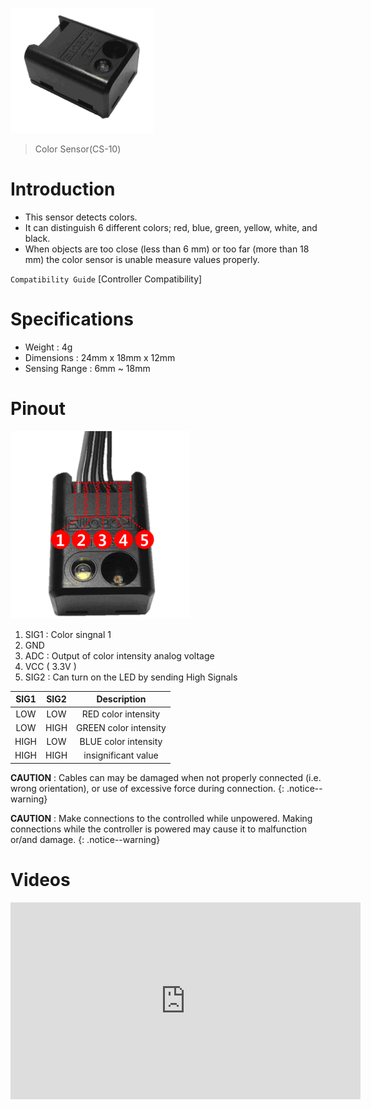 
![](/images/parts/cs-10_product.png)

> Color Sensor(CS-10)

# Introduction

- This sensor detects colors.
- It can distinguish 6 different colors; red, blue, green, yellow, white, and black.
- When objects are too close (less than 6 mm) or too far (more than 18 mm) the color sensor is unable measure values properly.

`Compatibility Guide` [Controller Compatibility]

# Specifications

- Weight : 4g
- Dimensions : 24mm x 18mm x 12mm
- Sensing Range : 6mm ~ 18mm

# Pinout

![](/images/parts/cs-10_pinout.png)

1. SIG1 : Color singnal 1
2. GND
3. ADC : Output of color intensity analog voltage
4. VCC ( 3.3V )
5. SIG2 : Can turn on the LED by sending High Signals
 
|SIG1|SIG2|Description|
|:---:|:---:|:---:|
|LOW|LOW|RED color intensity|
|LOW|HIGH|GREEN color intensity|
|HIGH|LOW|BLUE color intensity|
|HIGH|HIGH|insignificant value|

**CAUTION** : Cables can may be damaged when not properly connected (i.e. wrong orientation), or use of excessive force during connection.
{: .notice--warning}

**CAUTION** : Make connections to the controlled while unpowered. Making connections while the controller is powered may cause it to malfunction or/and damage.
{: .notice--warning}

# Videos

<iframe width="560" height="315" src="https://www.youtube.com/embed/8XRVIbXkpzw" frameborder="0" allowfullscreen></iframe>
